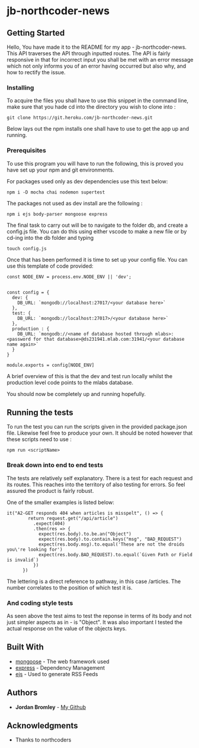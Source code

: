 # jb-northcoder-news

## Getting Started

Hello, 
 You have made it to the README for my app - jb-northcoder-news.
This API traverses the API through inputted routes. The API is fairly responsive in that for incorrect input you shall be met with an error message which not only informs you of an error having occurred but also why, and how to rectify the issue.

### Installing

To acquire the files you shall have to use this snippet in the command line, make sure that you hade cd into the directory you wish to clone into :

```
git clone https://git.heroku.com/jb-northcoder-news.git
```

Below lays out the npm installs one shall have to use to get the app up and running. 

### Prerequisites

To use this program you will have to run the following, this is proved you have set up your npm and git environments. 

For packages used only as dev dependencies use this text below:

```
npm i -D mocha chai nodemon supertest
```

The packages not used as dev install are the following :

```
npm i ejs body-parser mongoose express
```

The final task to carry out will be to navigate to the folder db, and create a config.js file. You can do this using either vscode to make a new file or by cd-ing into the db folder and typing 

```
touch config.js
```

Once that has been performed it is time to set up your config file. You can use this template of code provided: 

```
const NODE_ENV = process.env.NODE_ENV || 'dev';


const config = {
  dev: {
    DB_URL: `mongodb://localhost:27017/<your database here>`
  },
  test: {
    DB_URL: `mongodb://localhost:27017>/<your database here>`
  },
  production : {
    DB_URL: `mongodb://<name of database hosted through mlabs>:<password for that database>@ds231941.mlab.com:31941/<your database name again>`
  }
}

module.exports = config[NODE_ENV]
```

A brief overview of this is that the dev and test run locally whilst the production level code points to the mlabs database. 

You should now be completely up and running hopefully. 

## Running the tests

To run the test you can run the scripts given in the provided package.json file. 
Likewise feel free to produce your own.
It should be noted however that these scripts need to use :

```
npm run <scriptName>
```

### Break down into end to end tests

The tests are relatively self explanatory. 
There is a test for each request and its routes. This reaches into the territory of also testing for errors. So feel assured the product is fairly robust. 

One of the smaller examples is listed below:

```
it("A2-GET responds 404 when articles is misspelt", () => {
        return request.get("/api/article")
          .expect(404)
          .then(res => {
            expect(res.body).to.be.an("Object")
            expect(res.body).to.contain.keys("msg", "BAD_REQUEST")
            expect(res.body.msg).to.equal('These are not the droids you\'re looking for')
            expect(res.body.BAD_REQUEST).to.equal(`Given Path or Field is invalid`)
          })
      })
```

The lettering is a direct reference to pathway, in this case /articles. The number correlates to the position of which test it is. 

### And coding style tests

As seen above the test aims to test the reponse in terms of its body and not just simpler aspects as in - is "Object".
It was also important I tested the actual response on the value of the objects keys.

## Built With

* [mongoose](http://mongoosejs.com/docs/) - The web framework used
* [express](https://expressjs.com/) - Dependency Management
* [ejs](http://www.embeddedjs.com/) - Used to generate RSS Feeds

## Authors

* **Jordan Bromley** - [My Github](https://github.com/jbromley94)

## Acknowledgments

* Thanks to northcoders

